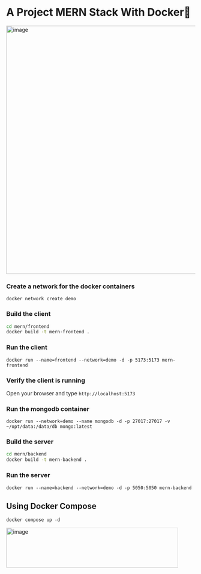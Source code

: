 # A Project MERN Stack With Docker🐳
<img width="1280" height="660" alt="image" src="https://github.com/user-attachments/assets/19c18cd4-a7f8-491a-8752-be2321ba215a" />


### Create a network for the docker containers

`docker network create demo`

### Build the client 

```sh
cd mern/frontend
docker build -t mern-frontend .
```

### Run the client

`docker run --name=frontend --network=demo -d -p 5173:5173 mern-frontend`

### Verify the client is running

Open your browser and type `http://localhost:5173`

### Run the mongodb container

`docker run --network=demo --name mongodb -d -p 27017:27017 -v ~/opt/data:/data/db mongo:latest`

### Build the server

```sh
cd mern/backend
docker build -t mern-backend .
```

### Run the server

`docker run --name=backend --network=demo -d -p 5050:5050 mern-backend`

## Using Docker Compose

`docker compose up -d`

<img width="458" height="106" alt="image" src="https://github.com/user-attachments/assets/0443f8aa-0016-4bd7-9d87-33f75a7fa9c0" />





